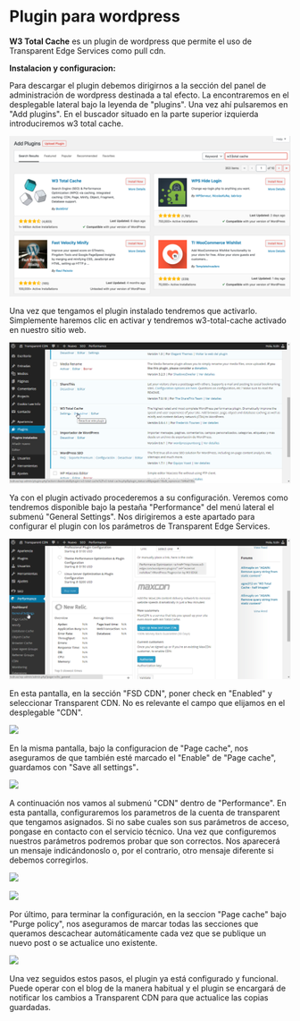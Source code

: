 # Plugin para wordpress

**W3 Total Cache** es un plugin de wordpress que permite el uso de Transparent Edge Services como pull cdn.&#x20;

**Instalacion y configuracion:**&#x20;

Para descargar el plugin debemos dirigirnos a la sección del panel de administración de wordpress destinada a tal efecto. La encontraremos en el desplegable lateral bajo la leyenda de "plugins". Una vez ahí pulsaremos en "Add plugins". En el buscador situado en la parte superior izquierda introduciremos w3 total cache.

![](<../.gitbook/assets/001 (1).png>)

Una vez que tengamos el plugin instalado tendremos que activarlo. Simplemente haremos clic en activar y tendremos w3-total-cache activado en nuestro sitio web.

![](<../.gitbook/assets/002 (1).png>)

Ya con el plugin activado procederemos a su configuración. Veremos como tendremos disponible bajo la pestaña "Performance" del menú lateral el submenú "General Settings". Nos dirigiremos a este apartado para configurar el plugin con los parámetros de Transparent Edge Services.

![](<../.gitbook/assets/003 (1).png>)

En esta pantalla, en la sección "FSD CDN", poner check en "Enabled" y seleccionar Transparent CDN. No es relevante el campo que elijamos en el desplegable "CDN".

![](../.gitbook/assets/012.png)

En la misma pantalla, bajo la configuracion de "Page cache", nos aseguramos de que también esté marcado el "Enable" de "Page cache", guardamos con "Save all settings"**.**

![](../.gitbook/assets/013.png)

A continuación nos vamos al submenú "CDN" dentro de "Performance". En esta pantalla, configuraremos los parametros de la cuenta de transparent que tengamos asignados. Si no sabe cuales son sus parámetros de acceso, pongase en contacto con el servicio técnico. Una vez que configuremos nuestros parámetros podremos probar que son correctos. Nos aparecerá un mensaje indicándonoslo o, por el contrario, otro mensaje diferente si debemos corregirlos.

![](../.gitbook/assets/014.png)

![](../.gitbook/assets/015.png)

Por último, para terminar la configuración, en la seccion "Page cache" bajo "Purge policy", nos aseguramos de marcar todas las secciones que queramos descachear automáticamente cada vez que se publique un nuevo post o se actualice uno existente.

![](../.gitbook/assets/016.png)

Una vez seguidos estos pasos, el plugin ya está configurado y funcional. Puede operar con el blog de la manera habitual y el plugin se encargará de notificar los cambios a Transparent CDN para que actualice las copias guardadas.

